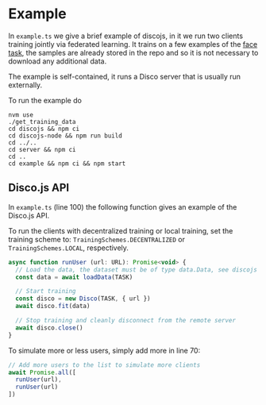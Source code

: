 # Example

In `example.ts` we give a brief example of discojs, in it we run two clients training jointly via federated learning. It trains on a few examples of the [face task](https://www.kaggle.com/datasets/frabbisw/facial-age), the samples are already stored in the repo and so it is not necessary to download any additional data.

The example is self-contained, it runs a Disco server that is usually run externally.

To run the example do

```
nvm use
./get_training_data
cd discojs && npm ci
cd discojs-node && npm run build
cd ../..
cd server && npm ci
cd ..
cd example && npm ci && npm start
```

## Disco.js API

In `example.ts` (line 100) the following function gives an example of the Disco.js API.

To run the clients with decentralized training or local training, set the training scheme to: `TrainingSchemes.DECENTRALIZED` or `TrainingSchemes.LOCAL`, respectively.

```js
async function runUser (url: URL): Promise<void> {
  // Load the data, the dataset must be of type data.Data, see discojs import above.
  const data = await loadData(TASK)

  // Start training
  const disco = new Disco(TASK, { url })
  await disco.fit(data)

  // Stop training and cleanly disconnect from the remote server
  await disco.close()
}
```

To simulate more or less users, simply add more in line 70:

```js
// Add more users to the list to simulate more clients
await Promise.all([
  runUser(url),
  runUser(url)
])
```
